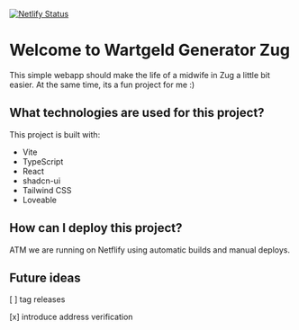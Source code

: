 [![Netlify Status](https://api.netlify.com/api/v1/badges/f9410406-bc69-4824-86c4-ecc236597275/deploy-status)](https://app.netlify.com/sites/wartgeld-generator-zug/deploys)

# Welcome to Wartgeld Generator Zug

This simple webapp should make the life of a midwife in Zug a little bit easier. At the same time, its a fun project for me :)

## What technologies are used for this project?

This project is built with:

- Vite
- TypeScript
- React
- shadcn-ui
- Tailwind CSS
- Loveable

## How can I deploy this project?

ATM we are running on Netflify using automatic builds and manual deploys.

## Future ideas

[ ] tag releases

[x] introduce address verification